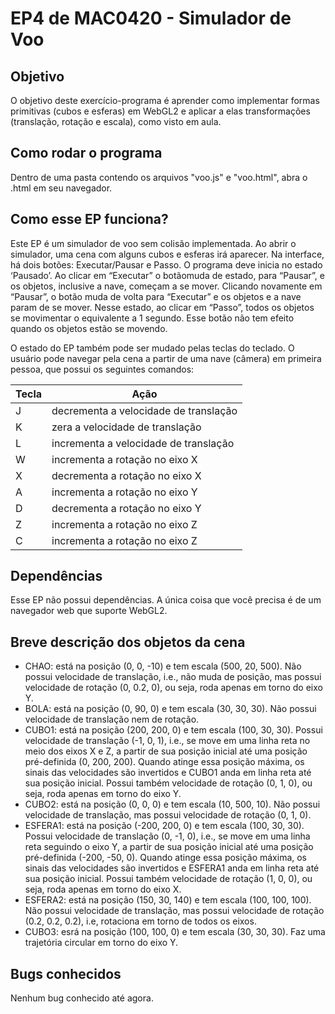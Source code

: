 # EP4 de MAC0420 - Simulador de Voo

## Objetivo
O objetivo deste exercício-programa é aprender como implementar formas primitivas (cubos e esferas) em WebGL2 e aplicar a elas transformações (translação, rotação e escala), como visto em aula.

## Como rodar o programa
Dentro de uma pasta contendo os arquivos "voo.js" e "voo.html", abra o .html em seu navegador.

## Como esse EP funciona?
Este EP é um simulador de voo sem colisão implementada. Ao abrir o simulador, uma cena com alguns cubos e esferas irá aparecer. Na interface, há dois botões: Executar/Pausar e Passo. O programa deve inicia no estado ‘Pausado’. Ao clicar em “Executar” o botãomuda de estado, para “Pausar”, e os objetos, inclusive a nave, começam a se mover. Clicando novamente em “Pausar”, o botão muda de volta para “Executar” e os objetos e a nave param de se mover. Nesse estado, ao clicar em “Passo”, todos os objetos se movimentar o equivalente a 1 segundo. Esse botão não tem efeito quando os objetos estão se movendo.

O estado do EP também pode ser mudado pelas teclas do teclado. O usuário pode navegar pela cena a partir de uma nave (câmera) em primeira pessoa, que possui os seguintes comandos: 

| Tecla | Ação                                  |
|-------|---------------------------------------|
| J     | decrementa a velocidade de translação |
| K     | zera a velocidade de translação       | 
| L     | incrementa a velocidade de translação |
| W     | incrementa a rotação no eixo X        |
| X     | decrementa a rotação no eixo X        |
| A     | incrementa a rotação no eixo Y        |
| D     | decrementa a rotação no eixo Y        |
| Z     | incrementa a rotação no eixo Z        |
| C     | incrementa a rotação no eixo Z        |

## Dependências
Esse EP não possui dependências. A única coisa que você precisa é de um navegador web que suporte WebGL2.

## Breve descrição dos objetos da cena
- CHAO: está na posição (0, 0, -10) e tem escala (500, 20, 500). Não possui velocidade de translação, i.e., não muda de posição, mas possui velocidade de rotação (0, 0.2, 0), ou seja, roda apenas em torno do eixo Y.
- BOLA: está na posição (0, 90, 0) e tem escala (30, 30, 30). Não possui velocidade de translação nem de rotação.
- CUBO1: está na posição (200, 200, 0) e tem escala (100, 30, 30). Possui velocidade de translação (-1, 0, 1), i.e., se move em uma linha reta no meio dos eixos X e Z, a partir de sua posição inicial até uma posição pré-definida (0, 200, 200). Quando atinge essa posição máxima, os sinais das velocidades são invertidos e CUBO1 anda em linha reta até sua posição inicial. Possui também velocidade de rotação (0, 1, 0), ou seja, roda apenas em torno do eixo Y.
- CUBO2: está na posição (0, 0, 0) e tem escala (10, 500, 10). Não possui velocidade de translação, mas possui velocidade de rotação (0, 1, 0).
- ESFERA1: está na posição (-200, 200, 0) e tem escala (100, 30, 30). Possui velocidade de translação (0, -1, 0), i.e., se move em uma linha reta seguindo o eixo Y, a partir de sua posição inicial até uma posição pré-definida (-200, -50, 0). Quando atinge essa posição máxima, os sinais das velocidades são invertidos e ESFERA1 anda em linha reta até sua posição inicial. Possui também velocidade de rotação (1, 0, 0), ou seja, roda apenas em torno do eixo X.
- ESFERA2: está na posição (150, 30, 140) e tem escala (100, 100, 100). Não possui velocidade de translação, mas possui velocidade de rotação (0.2, 0.2, 0.2), i.e, rotaciona em torno de todos os eixos.
- CUBO3: esrá na posição (100, 100, 0) e tem escala (30, 30, 30). Faz uma trajetória circular em torno do eixo Y.

## Bugs conhecidos
Nenhum bug conhecido até agora.
